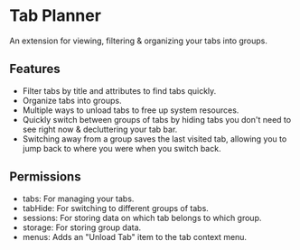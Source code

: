# Tab Planner
An extension for viewing, filtering & organizing your tabs into groups.

## Features
- Filter tabs by title and attributes to find tabs quickly.
- Organize tabs into groups.
- Multiple ways to unload tabs to free up system resources.
- Quickly switch between groups of tabs by hiding tabs you don't need to see right now & decluttering your tab bar.
- Switching away from a group saves the last visited tab, allowing you to jump back to where you were when you switch back.

## Permissions
- tabs: For managing your tabs.
- tabHide: For switching to different groups of tabs.
- sessions: For storing data on which tab belongs to which group.
- storage: For storing group data.
- menus: Adds an "Unload Tab" item to the tab context menu.
